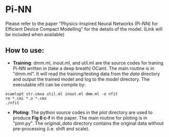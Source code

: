 # Pi-NN

Please refer to the paper "Physics-Inspired Neural Networks (Pi-NN) for Efficient Device Compact Modelling" for the details of the model. (Link will be included when available)

## How to use:
- **Training**: dmm.ml, inout.ml, and util.ml are the source codes for traning Pi-NN written in (take a deep breath) OCaml. The main routine is in "dmm.ml". It will read the training/testing data from the *data* directory and output the trained model and log to the *model* directory. The executable nfit can be compile by:

```shell
ocamlopt str.cmxa util.ml inout.ml dmm.ml -o nfit
rm *.cmi *.o *.cmx
./nfit
```
- **Ploting**: The python source codes in the *plot* directory are used to produce **Fig 6 c-f** in the paper. The main routine for ploting is in "pinn.py". The *original_data* directory contains the original data without pre-processing (i.e. shift and scale).
